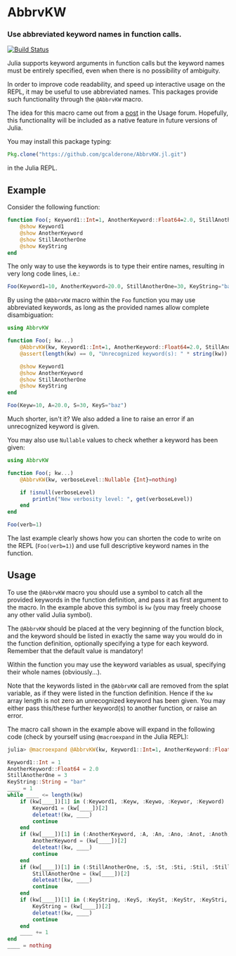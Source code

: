 # AbbrvKW

### Use abbreviated keyword names in function calls.

[![Build Status](https://travis-ci.org/gcalderone/AbbrvKW.jl.svg?branch=master)](https://travis-ci.org/gcalderone/AbbrvKW.jl)


Julia supports keyword arguments in function calls but the keyword names must be entirely specified, even when there is no possibility of ambiguity.

In order to improve code readability, and speed up interactive usage on the REPL, it may be useful to use abbreviated names. This packages provide such functionality through the `@AbbrvKW` macro.

The idea for this macro came out from a [post](https://discourse.julialang.org/t/keyword-name-disambiguation/5459) in the Usage forum.  Hopefully, this functionality will be included as a native feature in future versions of Julia.

You may install this package typing:

``` julia
Pkg.clone("https://github.com/gcalderone/AbbrvKW.jl.git")
```
in the Julia REPL.


## Example
Consider the following function:

``` julia
function Foo(; Keyword1::Int=1, AnotherKeyword::Float64=2.0, StillAnotherOne=3, KeyString::String="bar")
    @show Keyword1
    @show AnotherKeyword
    @show StillAnotherOne
    @show KeyString
end
```

The only way to use the keywords is to type their entire names, resulting in very long code lines, i.e.:

``` julia
Foo(Keyword1=10, AnotherKeyword=20.0, StillAnotherOne=30, KeyString="baz")
```

By using the `@AbbrvKW` macro within the `Foo` function you may use abbreviated keywords, as long as the provided names allow complete disambiguation:
``` julia
using AbbrvKW

function Foo(; kw...)
    @AbbrvKW(kw, Keyword1::Int=1, AnotherKeyword::Float64=2.0, StillAnotherOne=3, KeyString::String="bar")
    @assert(length(kw) == 0, "Unrecognized keyword(s): " * string(kw))

    @show Keyword1
    @show AnotherKeyword
    @show StillAnotherOne
    @show KeyString
end

Foo(Keyw=10, A=20.0, S=30, KeyS="baz")
```
Much shorter, isn't it?
We also added a line to raise an error if an unrecognized keyword is given.

You may also use `Nullable` values to check whether a keyword has been given:
``` julia
using AbbrvKW

function Foo(; kw...)
    @AbbrvKW(kw, verboseLevel::Nullable {Int}=nothing)

    if !isnull(verboseLevel)
        println("New verbosity level: ", get(verboseLevel))
    end
end

Foo(verb=1)
```

The last example clearly shows how you can shorten the code to write on the REPL (`Foo(verb=1)`) and use full descriptive keyword names in the function.


## Usage
To use the `@AbbrvKW` macro you should use a symbol to catch all the provided keywords in the function definition, and pass it as first argument to the macro.  In the example above this symbol is `kw` (you may freely choose any other valid Julia symbol).

The `@AbbrvKW` should be placed at the very beginning of the function block, and the keyword should be listed in exactly the same way you would do in the function definition, optionally specifying a type for each keyword.  Remember that the default value is mandatory!

Within the function you may use the keyword variables as usual, specifying their whole names (obviously...).

Note that the keywords listed in the `@AbbrvKW` call are removed from the splat variable, as if they were listed in the function definition.  Hence if the `kw` array length is not zero an unrecognized keyword has been given.  You may either pass this/these further keyword(s) to another function, or raise an error.

The macro call shown in the example above will expand in the following code (check by yourself using `@macroexpand` in the Julia REPL):

``` julia
julia> @macroexpand @AbbrvKW(kw, Keyword1::Int=1, AnotherKeyword::Float64=2.0, StillAnotherOne=3, KeyString::String="bar")

Keyword1::Int = 1
AnotherKeyword::Float64 = 2.0
StillAnotherOne = 3
KeyString::String = "bar"
____ = 1
while ____ <= length(kw)
    if (kw[____])[1] in (:Keyword1, :Keyw, :Keywo, :Keywor, :Keyword)
        Keyword1 = (kw[____])[2]
        deleteat!(kw, ____)
        continue
    end
    if (kw[____])[1] in (:AnotherKeyword, :A, :An, :Ano, :Anot, :Anoth, :Anothe, :Another, :AnotherK, :AnotherKe, :AnotherKey, :AnotherKeyw, :AnotherKeywo, :AnotherKeywor)
        AnotherKeyword = (kw[____])[2]
        deleteat!(kw, ____)
        continue
    end
    if (kw[____])[1] in (:StillAnotherOne, :S, :St, :Sti, :Stil, :Still, :StillA, :StillAn, :StillAno, :StillAnot, :StillAnoth, :StillAnothe, :StillAnother, :StillAnotherO, :StillAnotherOn)
        StillAnotherOne = (kw[____])[2]
        deleteat!(kw, ____)
        continue
    end
    if (kw[____])[1] in (:KeyString, :KeyS, :KeySt, :KeyStr, :KeyStri, :KeyStrin)
        KeyString = (kw[____])[2]
        deleteat!(kw, ____)
        continue
    end
    ____ += 1
end
____ = nothing
```
